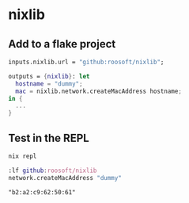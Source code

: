 # nixlib

## Add to a flake project

```nix
inputs.nixlib.url = "github:roosoft/nixlib";

outputs = {nixlib}: let
  hostname = "dummy";
  mac = nixlib.network.createMacAddress hostname;
in {  
  ...
}
```

## Test in the REPL

```bash
nix repl
```

```nix
:lf github:roosoft/nixlib
network.createMacAddress "dummy"
```

```
"b2:a2:c9:62:50:61"
```
